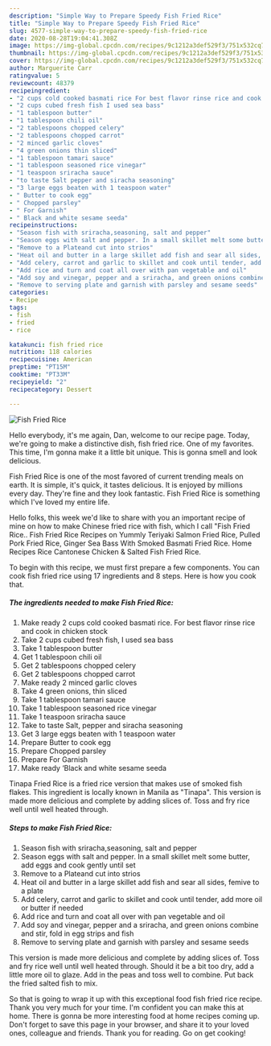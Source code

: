 ```yaml
---
description: "Simple Way to Prepare Speedy Fish Fried Rice"
title: "Simple Way to Prepare Speedy Fish Fried Rice"
slug: 4577-simple-way-to-prepare-speedy-fish-fried-rice
date: 2020-08-28T19:04:41.308Z
image: https://img-global.cpcdn.com/recipes/9c1212a3def529f3/751x532cq70/fish-fried-rice-recipe-main-photo.jpg
thumbnail: https://img-global.cpcdn.com/recipes/9c1212a3def529f3/751x532cq70/fish-fried-rice-recipe-main-photo.jpg
cover: https://img-global.cpcdn.com/recipes/9c1212a3def529f3/751x532cq70/fish-fried-rice-recipe-main-photo.jpg
author: Marguerite Carr
ratingvalue: 5
reviewcount: 48379
recipeingredient:
- "2 cups cold cooked basmati rice For best flavor rinse rice and cook in chicken stock"
- "2 cups cubed fresh fish I used sea bass"
- "1 tablespoon butter"
- "1 tablespoon chili oil"
- "2 tablespoons chopped celery"
- "2 tablespoons chopped carrot"
- "2 minced garlic cloves"
- "4 green onions thin sliced"
- "1 tablespoon tamari sauce"
- "1 tablespoon seasoned rice vinegar"
- "1 teaspoon sriracha sauce"
- "to taste Salt pepper and siracha seasoning"
- "3 large eggs beaten with 1 teaspoon water"
- " Butter to cook egg"
- " Chopped parsley"
- " For Garnish"
- " Black and white sesame seeda"
recipeinstructions:
- "Season fish with sriracha,seasoning, salt and pepper"
- "Season eggs with salt and pepper. In a small skillet melt some butter, add eggs and cook gently until set"
- "Remove to a Plateand cut into strios"
- "Heat oil and butter in a large skillet add fish and sear all sides, femive to a plate"
- "Add celery, carrot and garlic to skillet and cook until tender, add more oil or butter if needed"
- "Add rice and turn and coat all over with pan vegetable and oil"
- "Add soy and vinegar, pepper and a sriracha, and green onions combine and stir, fold in egg strips and fish"
- "Remove to serving plate and garnish with parsley and sesame seeds"
categories:
- Recipe
tags:
- fish
- fried
- rice

katakunci: fish fried rice 
nutrition: 118 calories
recipecuisine: American
preptime: "PT15M"
cooktime: "PT33M"
recipeyield: "2"
recipecategory: Dessert

---
```



![Fish Fried Rice](https://img-global.cpcdn.com/recipes/9c1212a3def529f3/751x532cq70/fish-fried-rice-recipe-main-photo.jpg)

Hello everybody, it's me again, Dan, welcome to our recipe page. Today, we're going to make a distinctive dish, fish fried rice. One of my favorites. This time, I'm gonna make it a little bit unique. This is gonna smell and look delicious.

Fish Fried Rice is one of the most favored of current trending meals on earth. It is simple, it's quick, it tastes delicious. It is enjoyed by millions every day. They're fine and they look fantastic. Fish Fried Rice is something which I've loved my entire life.

Hello folks, this week we&#39;d like to share with you an important recipe of mine on how to make Chinese fried rice with fish, which I call &#34;Fish Fried Rice.. Fish Fried Rice Recipes on Yummly Teriyaki Salmon Fried Rice, Pulled Pork Fried Rice, Ginger Sea Bass With Smoked Basmati Fried Rice. Home Recipes Rice Cantonese Chicken &amp; Salted Fish Fried Rice.


To begin with this recipe, we must first prepare a few components. You can cook fish fried rice using 17 ingredients and 8 steps. Here is how you cook that.

<!--inarticleads1-->

##### The ingredients needed to make Fish Fried Rice:

1. Make ready 2 cups cold cooked basmati rice. For best flavor rinse rice and cook in chicken stock
1. Take 2 cups cubed fresh fish, I used sea bass
1. Take 1 tablespoon butter
1. Get 1 tablespoon chili oil
1. Get 2 tablespoons chopped celery
1. Get 2 tablespoons chopped carrot
1. Make ready 2 minced garlic cloves
1. Take 4 green onions, thin sliced
1. Take 1 tablespoon tamari sauce
1. Take 1 tablespoon seasoned rice vinegar
1. Take 1 teaspoon sriracha sauce
1. Take to taste Salt, pepper and siracha seasoning
1. Get 3 large eggs beaten with 1 teaspoon water
1. Prepare  Butter to cook egg
1. Prepare  Chopped parsley
1. Prepare  For Garnish
1. Make ready  ‘Black and white sesame seeda


Tinapa Fried Rice is a fried rice version that makes use of smoked fish flakes. This ingredient is locally known in Manila as &#34;Tinapa&#34;. This version is made more delicious and complete by adding slices of. Toss and fry rice well until well heated through. 

<!--inarticleads2-->

##### Steps to make Fish Fried Rice:

1. Season fish with sriracha,seasoning, salt and pepper
1. Season eggs with salt and pepper. In a small skillet melt some butter, add eggs and cook gently until set
1. Remove to a Plateand cut into strios
1. Heat oil and butter in a large skillet add fish and sear all sides, femive to a plate
1. Add celery, carrot and garlic to skillet and cook until tender, add more oil or butter if needed
1. Add rice and turn and coat all over with pan vegetable and oil
1. Add soy and vinegar, pepper and a sriracha, and green onions combine and stir, fold in egg strips and fish
1. Remove to serving plate and garnish with parsley and sesame seeds


This version is made more delicious and complete by adding slices of. Toss and fry rice well until well heated through. Should it be a bit too dry, add a little more oil to glaze. Add in the peas and toss well to combine. Put back the fried salted fish to mix. 

So that is going to wrap it up with this exceptional food fish fried rice recipe. Thank you very much for your time. I'm confident you can make this at home. There is gonna be more interesting food at home recipes coming up. Don't forget to save this page in your browser, and share it to your loved ones, colleague and friends. Thank you for reading. Go on get cooking!
